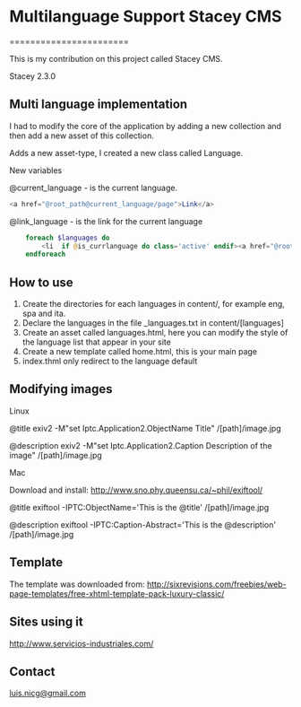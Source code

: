 # Multilanguage Support Stacey CMS 
=======================

This is my contribution on this project called Stacey CMS.

Stacey 2.3.0

## Multi language implementation

I had to modify the core of the application by adding a new collection and then add a new asset of this collection.

Adds a new asset-type, I created a new class called Language.

New variables

@current_language - is the current language.
````php
<a href="@root_path@current_language/page">Link</a>
````

@link_language - is the link for the current language
````php
	foreach $languages do
		<li  if @is_currlanguage do class='active' endif><a href="@root_path@lang_url@link_language">@language</a></li>
	endforeach
````

## How to use

1. Create the directories for each languages in content/, for example eng, spa and ita.
2. Declare the languages in the file _languages.txt in content/[languages]
3. Create an asset called languages.html, here you can modify the style of the language list that appear in your site
4. Create a new template called home.html, this is your main page
5. index.thml only redirect to the language default


## Modifying images

Linux

@title
exiv2 -M"set Iptc.Application2.ObjectName Title" /[path]/image.jpg

@description
exiv2 -M"set Iptc.Application2.Caption Description of the image" /[path]/image.jpg

Mac

Download and install: http://www.sno.phy.queensu.ca/~phil/exiftool/

@title
exiftool -IPTC:ObjectName='This is the @title' /[path]/image.jpg

@description
exiftool -IPTC:Caption-Abstract='This is the @description' /[path]/image.jpg

## Template

The template was downloaded from: http://sixrevisions.com/freebies/web-page-templates/free-xhtml-template-pack-luxury-classic/

## Sites using it

http://www.servicios-industriales.com/

## Contact

luis.nicg@gmail.com
